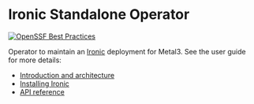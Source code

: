 # Ironic Standalone Operator

[![OpenSSF Best Practices](https://www.bestpractices.dev/projects/9986/badge)](https://www.bestpractices.dev/projects/9986)

Operator to maintain an [Ironic][ironic] deployment for Metal3. See the user
guide for more details:

* [Introduction and architecture](https://book.metal3.io/irso/introduction)
* [Installing Ironic](https://book.metal3.io/irso/install-basics)
* [API reference](docs/api.md)

[ironic]: https://ironicbaremetal.org/
